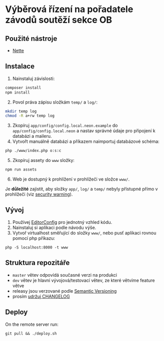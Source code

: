 # Výběrová řízení na pořadatele závodů soutěží sekce OB

## Použité nástroje
- [Nette](https://nette.org/)


## Instalace
1. Nainstaluj závislosti:
```sh
composer install
npm install
```
2. Povol práva zápisu složkám `temp/` a `log/`:
```sh
mkdir temp log
chmod -R a+rw temp log
```
3. Zkopíruj `app/config/config.local.neon.example` do `app/config/config.local.neon` a nastav správné údaje pro připojení k databázi a maileru.
4. Vytvořt manuálně databázi a příkazem naimportuj databázové schéma:
```sh
php ./www/index.php o:s:c
```
5. Zkopíruj assety do `www` složky:
```sh
npm run assets
```
6. Web je dostupný k prohlížení v prohlížeči ve složce `www/`.

Je **důležité** zajistit, aby složky `app/`, `log/` a `temp/` nebyly přístupné přímo v prohlížeči (viz [security warning](https://nette.org/cs/security-warning)).


## Vývoj
1. Používej [EditorConfig](https://editorconfig.org/) pro jednotný vzhled kódu.
2. Nainstaluj si aplikaci podle návodu výše.
3. Vytvoř virtualhost směřující do složky `www/`, nebo pusť aplikaci rovnou pomocí php příkazu:
```
php -S localhost:8000 -t www
```


## Struktura repozitáře
- `master` větev odpovídá současné verzi na produkci
- `dev` větev je hlavní vývojová/testovací větev, ze které větvíme feature větve
- releasy jsou verzované podle [Semantic Versioning](https://semver.org/)
- prosím [udržuj CHANGELOG](https://keepachangelog.com/)


## Deploy
On the remote server run:
```
git pull && ./deploy.sh
```
